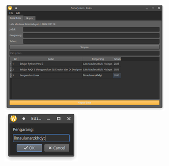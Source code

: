 [![img/1.png](https://github.com/F1D02310118/pv25-week10/blob/d44912d31ed38679d8222b62a96eb51b7ab4815f/img/1.png)](https://github.com/F1D02310118/pv25-week10/blob/d44912d31ed38679d8222b62a96eb51b7ab4815f/img/1.png)
[![img/1.png](https://github.com/F1D02310118/pv25-week10/blob/d44912d31ed38679d8222b62a96eb51b7ab4815f/img/2.png)](https://github.com/F1D02310118/pv25-week10/blob/d44912d31ed38679d8222b62a96eb51b7ab4815f/img/12.png)
